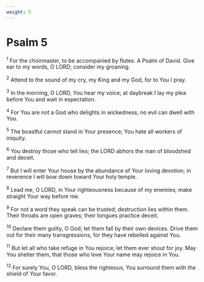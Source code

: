 ```yaml
---
weight: 5
---
```


# Psalm 5

<sup>1</sup> For the choirmaster, to be accompanied by flutes. A Psalm of David. Give ear to my words, O LORD; consider my groaning. 

<sup>2</sup> Attend to the sound of my cry, my King and my God, for to You I pray. 

<sup>3</sup> In the morning, O LORD, You hear my voice; at daybreak I lay my plea before You and wait in expectation. 

<sup>4</sup> For You are not a God who delights in wickedness; no evil can dwell with You. 

<sup>5</sup> The boastful cannot stand in Your presence; You hate all workers of iniquity. 

<sup>6</sup> You destroy those who tell lies; the LORD abhors the man of bloodshed and deceit. 

<sup>7</sup> But I will enter Your house by the abundance of Your loving devotion; in reverence I will bow down toward Your holy temple. 

<sup>8</sup> Lead me, O LORD, in Your righteousness because of my enemies; make straight Your way before me. 

<sup>9</sup> For not a word they speak can be trusted; destruction lies within them. Their throats are open graves; their tongues practice deceit. 

<sup>10</sup> Declare them guilty, O God; let them fall by their own devices. Drive them out for their many transgressions, for they have rebelled against You. 

<sup>11</sup> But let all who take refuge in You rejoice; let them ever shout for joy. May You shelter them, that those who love Your name may rejoice in You. 

<sup>12</sup> For surely You, O LORD, bless the righteous; You surround them with the shield of Your favor. 


